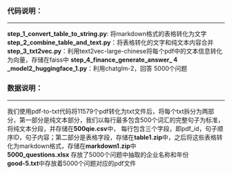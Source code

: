 ### 代码说明：
***
**step_1_convert_table_to_string.py**:  将markdown格式的表格转化为文字
**step_2_combine_table_and_text.py**：将表格转化的文字和纯文本内容合并
**step_3_txt2vec.py**：利用text2vec-large-chinese将每个pdf中的文本信息转化为向量，存储在faiss中
**step_4_finance_generate_answer_４_model2_huggingface_1.py**：利用chatglm-2，回答 5000个问题
### 数据说明：
***
我们使用pdf-to-txt代码将11579个pdf转化为txt文件后，将每个txt拆分为两部分，第一部分是纯文本部分，我们以每行最多包含500个词汇的完整句子为标准，将纯文本分段，并存储在**500qie.csv**中， 每行包含三个字段，即pdf_id，句子顺序ID，句子内容；第二部分是表格字段，存储在**table1.zip**中，之后将这些表格转化为markdown格式，存储在**markdown1.zip**中  
**5000_questions.xlsx** 存放了5000个问题中抽取的企业名称和年份  
**good-5.txt**中存放着5000个问题对应的pdf文件